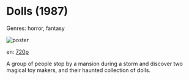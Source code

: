 # Dolls (1987)

Genres: horror, fantasy

![poster](http://image.tmdb.org/t/p/w500/9ZwH9XvcgTIVsc0re5SJcKuP5CY.jpg)

en:
  [720p](magnet:?xt=urn:btih:c3d4198fb0875ede5b1900b6db2318876c037331&dn=Dolls+%281987%29+720p+BrRip+x264+-+YIFY&tr=udp%3A%2F%2Ftracker.openbittorrent.com%3A80%2Fannounce&tr=udp%3A%2F%2Fglotorrents.pw%3A6969%2Fannounce&tr=udp%3A%2F%2Ftracker.openbittorrent.com%3A80%2Fannounce&tr=udp%3A%2F%2Ftracker.opentrackr.org%3A1337%2Fannounce&tr=udp%3A%2F%2Fzer0day.to%3A1337%2Fannounce&tr=udp%3A%2F%2Ftracker.coppersurfer.tk%3A6969%2Fannounce)
  


A group of people stop by a mansion during a storm and discover two magical toy makers, and their haunted collection of dolls.